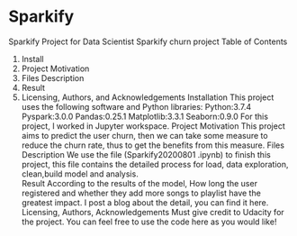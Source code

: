 # Sparkify
Sparkify Project for Data Scientist
Sparkify churn project
Table of Contents
1.	Install
2.	Project Motivation
3.	Files Description
4.	Result
5.	Licensing, Authors, and Acknowledgements
Installation
This project uses the following software and Python libraries:
Python:3.7.4
Pyspark:3.0.0
Pandas:0.25.1
Matplotlib:3.3.1
Seaborn:0.9.0
For this project, I worked in Jupyter workspace. 
Project Motivation
	This project aims to predict the user churn, then we can take some measure to reduce the churn rate, thus to get the benefits from this measure.
Files Description
We use the file (Sparkify20200801 .ipynb) to finish this project, this file contains the detailed process for load, data exploration, clean,build model and analysis.  
Result
According to the results of the model, How long the user registered and whether they add more songs to playlist have the greatest impact. I post a blog about the detail, you can find it here.
Licensing, Authors, Acknowledgements
Must give credit to Udacity for the project. You can feel free to use the code here as you would like!
